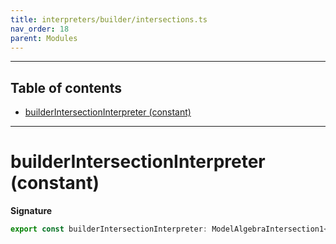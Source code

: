 ```yaml
---
title: interpreters/builder/intersections.ts
nav_order: 18
parent: Modules
---
```


---

<h2 class="text-delta">Table of contents</h2>

- [builderIntersectionInterpreter (constant)](#builderintersectioninterpreter-constant)

---

# builderIntersectionInterpreter (constant)

**Signature**

```ts
export const builderIntersectionInterpreter: ModelAlgebraIntersection1<URI> = ...
```
